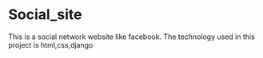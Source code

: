 # Social_site
 This is a social network website like facebook. The technology used in this project is html,css,django
